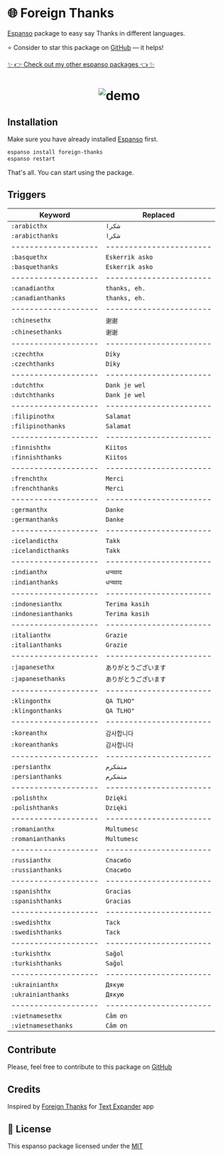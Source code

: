 # 🌐 Foreign Thanks

[Espanso](https://espanso.org) package to easy say Thanks in different languages.

⭐️ Consider to star this package on [GitHub](https://github.com/kopach/espanso-package-foreign-thanks/stargazers) — it helps!

[✨ 👉 Check out my other espanso packages 👈 ✨](https://github.com/kopach?tab=repositories&q=espanso-package&type=source)

<h1 align="center">

![demo](./assets/demo.gif)

</h1>

## Installation

Make sure you have already installed [Espanso](https://espanso.org/install) first.

```sh
espanso install foreign-thanks
espanso restart
```

That's all. You can start using the package.

## Triggers

| Keyword             | Replaced                |
| ------------------- | ----------------------- |
| `:arabicthx`        | `شكرا`                  |
| `:arabicthanks`     | `شكرا`                  |
| ------------------- | ----------------------- |
| `:basquethx`        | `Eskerrik asko`         |
| `:basquethanks`     | `Eskerrik asko`         |
| ------------------- | ----------------------- |
| `:canadianthx`      | `thanks, eh.`           |
| `:canadianthanks`   | `thanks, eh.`           |
| ------------------- | ----------------------- |
| `:chinesethx`       | `谢谢`                  |
| `:chinesethanks`    | `谢谢`                  |
| ------------------- | ----------------------- |
| `:czechthx`         | `Díky`                  |
| `:czechthanks`      | `Díky`                  |
| ------------------- | ----------------------- |
| `:dutchthx`         | `Dank je wel`           |
| `:dutchthanks`      | `Dank je wel`           |
| ------------------- | ----------------------- |
| `:filipinothx`      | `Salamat`               |
| `:filipinothanks`   | `Salamat`               |
| ------------------- | ----------------------- |
| `:finnishthx`       | `Kiitos`                |
| `:finnishthanks`    | `Kiitos`                |
| ------------------- | ----------------------- |
| `:frenchthx`        | `Merci`                 |
| `:frenchthanks`     | `Merci`                 |
| ------------------- | ----------------------- |
| `:germanthx`        | `Danke`                 |
| `:germanthanks`     | `Danke`                 |
| ------------------- | ----------------------- |
| `:icelandicthx`     | `Takk`                  |
| `:icelandicthanks`  | `Takk`                  |
| ------------------- | ----------------------- |
| `:indianthx`        | `धन्यवाद`               |
| `:indianthanks`     | `धन्यवाद`               |
| ------------------- | ----------------------- |
| `:indonesianthx`    | `Terima kasih`          |
| `:indonesianthanks` | `Terima kasih`          |
| ------------------- | ----------------------- |
| `:italianthx`       | `Grazie`                |
| `:italianthanks`    | `Grazie`                |
| ------------------- | ----------------------- |
| `:japanesethx`      | `ありがとうございます`  |
| `:japanesethanks`   | `ありがとうございます`  |
| ------------------- | ----------------------- |
| `:klingonthx`       | `QA TLHO"`              |
| `:klingonthanks`    | `QA TLHO"`              |
| ------------------- | ----------------------- |
| `:koreanthx`        | `감사합니다`            |
| `:koreanthanks`     | `감사합니다`            |
| ------------------- | ----------------------- |
| `:persianthx`       | `متشکرم`                |
| `:persianthanks`    | `متشکرم`                |
| ------------------- | ----------------------- |
| `:polishthx`        | `Dzięki`                |
| `:polishthanks`     | `Dzięki`                |
| ------------------- | ----------------------- |
| `:romanianthx`      | `Multumesc`             |
| `:romanianthanks`   | `Multumesc`             |
| ------------------- | ----------------------- |
| `:russianthx`       | `Cпасибо`               |
| `:russianthanks`    | `Cпасибо`               |
| ------------------- | ----------------------- |
| `:spanishthx`       | `Gracias`               |
| `:spanishthanks`    | `Gracias`               |
| ------------------- | ----------------------- |
| `:swedishthx`       | `Tack`                  |
| `:swedishthanks`    | `Tack`                  |
| ------------------- | ----------------------- |
| `:turkishthx`       | `Sağol`                 |
| `:turkishthanks`    | `Sağol`                 |
| ------------------- | ----------------------- |
| `:ukrainianthx`     | `Дякую`                 |
| `:ukrainianthanks`  | `Дякую`                 |
| ------------------- | ----------------------- |
| `:vietnamesethx`    | `Cảm ơn`                |
| `:vietnamesethanks` | `Cảm ơn`                |

## Contribute

Please, feel free to contribute to this package on [GitHub](https://github.com/kopach/espanso-package-foreign-thanks)

## Credits

Inspired by [Foreign Thanks](https://snippets.textexpander.com/group/a3c4abfa3e21d9d77cd0542d6ce69f20) for [Text Expander](https://textexpander.com) app

## 📄 License

This espanso package licensed under the [MIT](https://github.com/kopach/espanso-package-foreign-thanks/blob/master/LICENSE)
